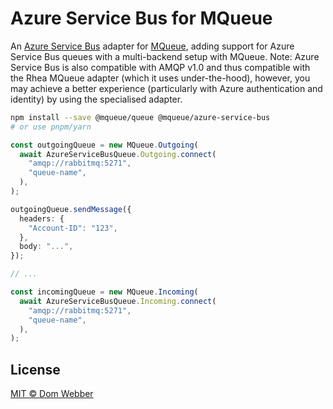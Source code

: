 # Azure Service Bus for MQueue

An [Azure Service Bus](https://azure.microsoft.com/products/service-bus) adapter
for
[MQueue](https://github.com/domwebber/mqueue/blob/main/packages/queue/README.md),
adding support for Azure Service Bus queues with a multi-backend setup with
MQueue. Note: Azure Service Bus is also compatible with AMQP v1.0 and thus
compatible with the Rhea MQueue adapter (which it uses under-the-hood), however,
you may achieve a better experience (particularly with Azure authentication and
identity) by using the specialised adapter.

```bash
npm install --save @mqueue/queue @mqueue/azure-service-bus
# or use pnpm/yarn
```

```ts
const outgoingQueue = new MQueue.Outgoing(
  await AzureServiceBusQueue.Outgoing.connect(
    "amqp://rabbitmq:5271",
    "queue-name",
  ),
);

outgoingQueue.sendMessage({
  headers: {
    "Account-ID": "123",
  },
  body: "...",
});

// ...

const incomingQueue = new MQueue.Incoming(
  await AzureServiceBusQueue.Incoming.connect(
    "amqp://rabbitmq:5271",
    "queue-name",
  ),
);
```

## License

[MIT © Dom Webber](./LICENSE)
